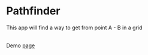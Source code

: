<h1>Pathfinder</h1>

<p>This app will find a way to get from point A - B in a grid</p> 
<br>
Demo <a href="pathfinder-app.netlify.com">page</a>
